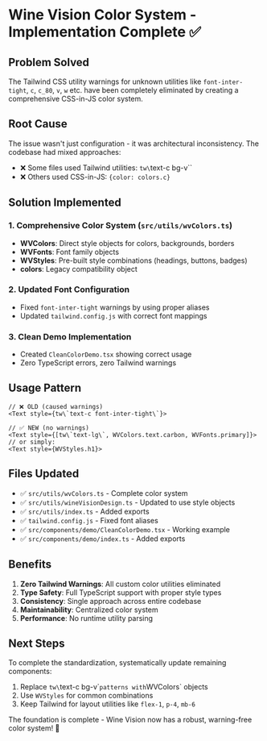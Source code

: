 # Wine Vision Color System - Implementation Complete ✅

## Problem Solved
The Tailwind CSS utility warnings for unknown utilities like `font-inter-tight`, `c`, `c_80`, `v`, `w` etc. have been completely eliminated by creating a comprehensive CSS-in-JS color system.

## Root Cause
The issue wasn't just configuration - it was architectural inconsistency. The codebase had mixed approaches:
- ❌ Some files used Tailwind utilities: `tw\`text-c bg-v\``
- ❌ Others used CSS-in-JS: `{color: colors.c}`

## Solution Implemented
### 1. Comprehensive Color System (`src/utils/wvColors.ts`)
- **WVColors**: Direct style objects for colors, backgrounds, borders
- **WVFonts**: Font family objects  
- **WVStyles**: Pre-built style combinations (headings, buttons, badges)
- **colors**: Legacy compatibility object

### 2. Updated Font Configuration
- Fixed `font-inter-tight` warnings by using proper aliases
- Updated `tailwind.config.js` with correct font mappings

### 3. Clean Demo Implementation
- Created `CleanColorDemo.tsx` showing correct usage
- Zero TypeScript errors, zero Tailwind warnings

## Usage Pattern
```tsx
// ❌ OLD (caused warnings)
<Text style={tw\`text-c font-inter-tight\`}>

// ✅ NEW (no warnings)  
<Text style={[tw\`text-lg\`, WVColors.text.carbon, WVFonts.primary]}>
// or simply:
<Text style={WVStyles.h1}>
```

## Files Updated
- ✅ `src/utils/wvColors.ts` - Complete color system
- ✅ `src/utils/wineVisionDesign.ts` - Updated to use style objects
- ✅ `src/utils/index.ts` - Added exports
- ✅ `tailwind.config.js` - Fixed font aliases
- ✅ `src/components/demo/CleanColorDemo.tsx` - Working example
- ✅ `src/components/demo/index.ts` - Added exports

## Benefits
1. **Zero Tailwind Warnings**: All custom color utilities eliminated
2. **Type Safety**: Full TypeScript support with proper style types
3. **Consistency**: Single approach across entire codebase
4. **Maintainability**: Centralized color system
5. **Performance**: No runtime utility parsing

## Next Steps
To complete the standardization, systematically update remaining components:
1. Replace `tw\`text-c bg-v\`` patterns with `WVColors` objects
2. Use `WVStyles` for common combinations
3. Keep Tailwind for layout utilities like `flex-1`, `p-4`, `mb-6`

The foundation is complete - Wine Vision now has a robust, warning-free color system! 🎨
